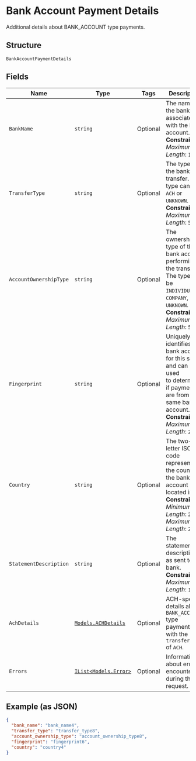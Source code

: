 
# Bank Account Payment Details

Additional details about BANK_ACCOUNT type payments.

## Structure

`BankAccountPaymentDetails`

## Fields

| Name | Type | Tags | Description |
|  --- | --- | --- | --- |
| `BankName` | `string` | Optional | The name of the bank associated with the bank account.<br>**Constraints**: *Maximum Length*: `100` |
| `TransferType` | `string` | Optional | The type of the bank transfer. The type can be `ACH` or `UNKNOWN`.<br>**Constraints**: *Maximum Length*: `50` |
| `AccountOwnershipType` | `string` | Optional | The ownership type of the bank account performing the transfer.<br>The type can be `INDIVIDUAL`, `COMPANY`, or `UNKNOWN`.<br>**Constraints**: *Maximum Length*: `50` |
| `Fingerprint` | `string` | Optional | Uniquely identifies the bank account for this seller and can be used<br>to determine if payments are from the same bank account.<br>**Constraints**: *Maximum Length*: `255` |
| `Country` | `string` | Optional | The two-letter ISO code representing the country the bank account is located in.<br>**Constraints**: *Minimum Length*: `2`, *Maximum Length*: `2` |
| `StatementDescription` | `string` | Optional | The statement description as sent to the bank.<br>**Constraints**: *Maximum Length*: `1000` |
| `AchDetails` | [`Models.ACHDetails`](../../doc/models/ach-details.md) | Optional | ACH-specific details about `BANK_ACCOUNT` type payments with the `transfer_type` of `ACH`. |
| `Errors` | [`IList<Models.Error>`](../../doc/models/error.md) | Optional | Information about errors encountered during the request. |

## Example (as JSON)

```json
{
  "bank_name": "bank_name4",
  "transfer_type": "transfer_type8",
  "account_ownership_type": "account_ownership_type8",
  "fingerprint": "fingerprint6",
  "country": "country4"
}
```

